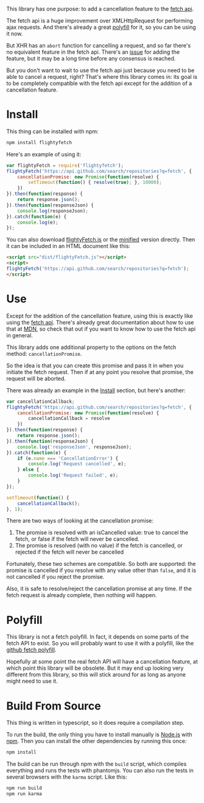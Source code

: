 This library has one purpose: to add a cancellation feature to the [fetch api](https://fetch.spec.whatwg.org/).

The fetch api is a huge improvement over XMLHttpRequest for performing ajax requests.  And there's already a great [polyfill](https://github.com/github/fetch) for it, so you can be using it now.

But XHR has an `abort` function for cancelling a request, and so far there's no equivalent feature in the fetch api.   There's an [issue](https://github.com/whatwg/fetch/issues/27) for adding the feature, but it may be a long time before any consensus is reached.

But you don't want to wait to use the fetch api just because you need to be able to cancel a request, right?  That's where this library comes in: its goal is to be completely compatible with the fetch api except for the addition of a cancellation feature.

Install
=======
This thing can be installed with npm:

```sh
npm install flightyfetch
```

Here's an example of using it:

```javascript
var flightyFetch = require('flightyfetch');
flightyFetch('https://api.github.com/search/repositories?q=fetch', {
	cancellationPromise: new Promise(function(resolve) {
		setTimeout(function() { resolve(true); }, 10000);
	})
}).then(function(response) { 
	return response.json();
}).then(function(responseJson) {
	console.log(responseJson);
}).catch(function(e) {
	console.log(e);
});
```

You can also download [flightyFetch.js](dist/flightyFetch.js) or the [minified](dist/flightyFetch.min.js) version directly.  Then it can be included in an HTML document like this:

```html
<script src="dist/flightyFetch.js"></script>
<script>
flightyFetch('https://api.github.com/search/repositories?q=fetch');
</script>
```

Use
===
Except for the addition of the cancellation feature, using this is exactly like using the [fetch api](https://fetch.spec.whatwg.org/).  There's already great documentation about how to use that at [MDN](https://developer.mozilla.org/en-US/docs/Web/API/Fetch_API/Using_Fetch), so check that out if you want to know how to use the fetch api in general.

This library adds one additional property to the options on the fetch method: `cancellationPromise`.  

So the idea is that you can create this promise and pass it in when you initiate the fetch request.  Then if at any point you resolve that promise, the request will be aborted.

There was already an example in the [Install](#install) section, but here's another:

```javascript
var cancellationCallback;
flightyFetch('https://api.github.com/search/repositories?q=fetch', {
	cancellationPromise: new Promise(function(resolve) {
		cancellationCallback = resolve
	})
}).then(function(response) { 
	return response.json();
}).then(function(responseJson) {
	console.log('responseJson', responseJson);
}).catch(function(e) {
	if (e.name === 'CancellationError') {
		console.log('Request cancelled', e);
	} else {
		console.log('Request failed', e);
	}
});

setTimeout(function() { 
	cancellationCallback();
}, 1);
```

There are two ways of looking at the cancellation promise:

1. The promise is resolved with an isCancelled value: true to cancel the fetch, or false if the fetch will never be cancelled.
2. The promise is resolved (with no value) if the fetch is cancelled, or rejected if the fetch will never be cancelled

Fortunately, these two schemes are compatible.  So both are supported: the promise is cancelled if you resolve with any value other than `false`, and it is not cancelled if you reject the promise.

Also, it is safe to resolve/reject the cancellation promise at any time.  If the fetch request is already complete, then nothing will happen.


Polyfill
========
This library is not a fetch polyfill.  In fact, it depends on some parts of the fetch API to exist.  So you will probably want to use it with a polyfill, like the [github fetch polyfill](https://github.com/github/fetch).

Hopefully at some point the real fetch API will have a cancellation feature, at which point this library will be obsolete.  But it may end up looking very different from this library, so this will stick around for as long as anyone might need to use it.


Build From Source
=================
This thing is written in typescript, so it does require a compilation step.  

To run the build, the only thing you have to install manually is [Node.js](https://nodejs.org) with [npm](https://www.npmjs.com/).  Then you can install the other dependencies by running this once:  

```sh
npm install
```

The build can be run through npm with the `build` script, which compiles everything and runs the tests with phantomjs.  You can also run the tests in several browsers with the `karma` script.  Like this:

```sh
npm run build
npm run karma
```

